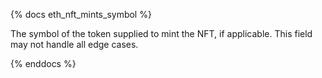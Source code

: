 {% docs eth_nft_mints_symbol %}

The symbol of the token supplied to mint the NFT, if applicable. This field may not handle all edge cases.

{% enddocs %}